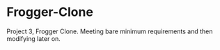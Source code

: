 # Frogger-Clone
Project 3, Frogger Clone. Meeting bare minimum requirements and then modifying later on.
